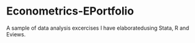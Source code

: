 # Econometrics-EPortfolio
A sample of data analysis excercises I have elaboratedusing Stata, R and Eviews.  
